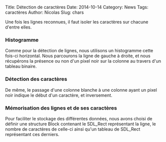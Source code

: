 Title: Détection de caractères 
Date: 2014-10-14
Category: News
Tags: caractères
Author: Nicolas
Slug: chars

Une fois les lignes reconnues, il faut isoler les caractères sur chacune 
d'entre elles.

### Histogramme

Comme pour la détection de lignes, nous utilisons un histogramme cette fois-ci 
horizontal. Nous parcourons la ligne de gauche à droite, et nous récupérons la 
présence ou non d'un pixel noir sur la colonne au travers d'un tableau binaire.

### Détection des caractères
De même, le passage d'une colonne blanche à une colonne ayant un pixel noir 
indique le début d'un caractère, et inversement.

### Mémorisation des lignes et de ses caractères

Pour faciliter le stockage des différentes données, nous avons choisi de 
définir une structure Block contenant le SDL_Rect représentant la ligne, le 
nombre de caractères de celle-ci ainsi qu'un tableau de SDL_Rect représentant 
ces derniers.
